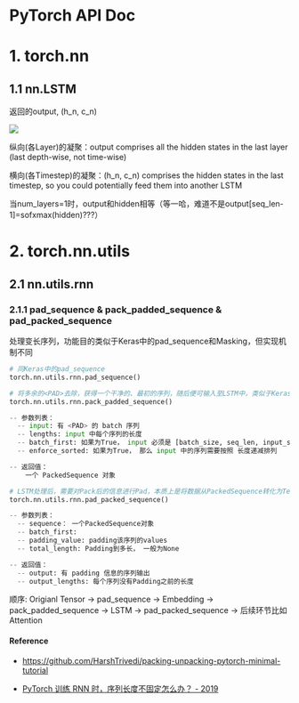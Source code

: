 # PyTorch API Doc
  
# 1. torch.nn

## 1.1 nn.LSTM

返回的output, (h_n, c_n)

![](https://raw.githubusercontent.com/liuyaox/ImageHosting/master/for_markdown/PyTorch-LSTM.png)

纵向(各Layer)的凝聚：output comprises all the hidden states in the last layer (last depth-wise, not time-wise)

横向(各Timestep)的凝聚：(h_n, c_n) comprises the hidden states in the last timestep, so you could potentially feed them into another LSTM

当num_layers=1时，output和hidden相等（等一哈，难道不是output[seq_len-1]=sofxmax(hidden)???）


# 2. torch.nn.utils

## 2.1 nn.utils.rnn

### 2.1.1 pad_sequence & pack_padded_sequence & pad_packed_sequence

处理变长序列，功能目的类似于Keras中的pad_sequence和Masking，但实现机制不同

```python
# 同Keras中的pad_sequence
torch.nn.utils.rnn.pad_sequence()

# 将多余的<PAD>去除，获得一个干净的、最初的序列，随后便可输入至LSTM中，类似于Keras中的Masking
torch.nn.utils.rnn.pack_padded_sequence()

-- 参数列表：
  -- input: 有 <PAD> 的 batch 序列
  -- lengths: input 中每个序列的长度
  -- batch_first: 如果为True， input 必须是 [batch_size, seq_len, input_size], 参见LSTM
  -- enforce_sorted: 如果为True， 那么 input 中的序列需要按照 长度递减排列

-- 返回值：
    一个 PackedSequence 对象

# LSTM处理后，需要对Pack后的信息进行Pad，本质上是将数据从PackedSequence转化为Tensor
torch.nn.utils.rnn.pad_packed_sequence()

-- 参数列表：
  -- sequence： 一个PackedSequence对象
  -- batch_first: 
  -- padding_value: padding该序列的values
  -- total_length: Padding到多长， 一般为None

-- 返回值：
  -- output: 有 padding 信息的序列输出
  -- output_lengths: 每个序列没有Padding之前的长度
```

顺序: Origianl Tensor -> pad_sequence -> Embedding -> pack_padded_sequence -> LSTM -> pad_packed_sequence -> 后续环节比如Attention

#### Reference

- <https://github.com/HarshTrivedi/packing-unpacking-pytorch-minimal-tutorial>

- [PyTorch 训练 RNN 时，序列长度不固定怎么办？ - 2019](https://zhuanlan.zhihu.com/p/59772104)

